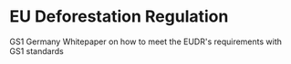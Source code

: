 # EU Deforestation Regulation
GS1 Germany Whitepaper on how to meet the EUDR's requirements with GS1 standards
